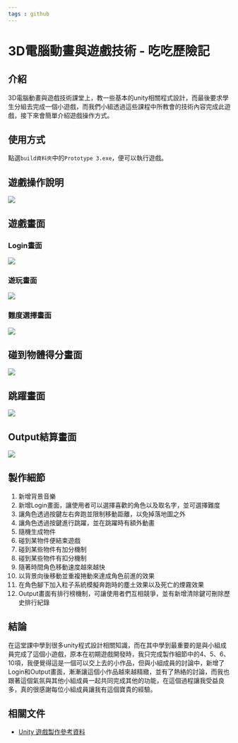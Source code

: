 ```yaml
---
tags : github
---
```


# 3D電腦動畫與遊戲技術 - 吃吃歷險記

## 介紹
3D電腦動畫與遊戲技術課堂上，教一些基本的unity相關程式設計，而最後要求學生分組去完成一個小遊戲，而我們小組透過這些課程中所教會的技術內容完成此遊戲，接下來會簡單介紹遊戲操作方式。

## 使用方式
點選`build資料夾`中的`Prototype 3.exe`，便可以執行遊戲。

## 遊戲操作說明
![](https://i.imgur.com/lFcg94J.png)

## 遊戲畫面
### Login畫面
![](https://i.imgur.com/Liaxwg1.jpg)

### 遊玩畫面
![](https://i.imgur.com/xN32d2E.jpg)

### 難度選擇畫面
![](https://i.imgur.com/4aEimtt.jpg)

## 碰到物體得分畫面
![](https://i.imgur.com/NPTCx1q.jpg)

## 跳躍畫面
![](https://i.imgur.com/Jkujht2.jpg)

## Output結算畫面
![](https://i.imgur.com/KzxqyWt.jpg)


## 製作細節
1. 新增背景音樂
2. 新增Login畫面，讓使用者可以選擇喜歡的角色以及取名字，並可選擇難度
3. 讓角色透過按鍵左右奔跑並限制移動距離，以免掉落地圖之外
4. 讓角色透過按鍵進行跳躍，並在跳躍時有額外動畫
5. 隨機生成物件
6. 碰到某物件便結束遊戲
7. 碰到某些物件有加分機制
8. 碰到某些物件有扣分機制
9. 隨著時間角色移動速度越來越快
10. 以背景向後移動並重複捲動來達成角色前進的效果
11. 在角色腳下加入粒子系統模擬奔跑時的塵土效果以及死亡的煙霧效果
12. Output畫面有排行榜機制，可讓使用者們互相競爭，並有新增清除鍵可刪除歷史排行紀錄

## 結論
在這堂課中學到很多unity程式設計相關知識，而在其中學到最重要的是與小組成員完成了這個小遊戲，原本在初期遊戲開發時，我只完成製作細節中的4、5、6、10項，我便覺得這是一個可以交上去的小作品，但與小組成員的討論中，新增了Login和Output畫面，漸漸讓這個小作品越來越精緻，並有了熱絡的討論，而我也跟著這個氣氛與其他小組成員一起共同完成其他的功能，在這個過程讓我受益良多，真的很感謝每位小組成員讓我有這個寶貴的經驗。

## 相關文件
* [Unity 遊戲製作參考資料](https://learn.unity.com/project/unit-3-sound-and-effects?courseId=5cf96c41edbc2a2ca6e8810f)